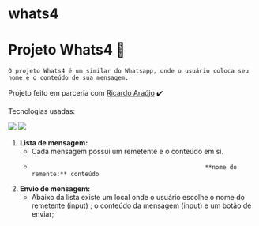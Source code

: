 # whats4

# Projeto Whats4 :iphone:


```
O projeto Whats4 é um similar do Whatsapp, onde o usuário coloca seu nome e o conteúdo de sua mensagem.

```
Projeto feito em parceria com [Ricardo Araújo](https://github.com/araujoricardo) :heavy_check_mark:


Tecnologias usadas:

<img src="https://img.shields.io/static/v1?label=javascript&message=language&color=yellow&style=for-the-badge&logo=JAVASCRIPT"/>
<img src="https://img.shields.io/static/v1?label=react&message=lib&color=blue&style=for-the-badge&logo=REACT"/>


1. **Lista de mensagem:**
    - Cada mensagem possui um remetente e o conteúdo em si.
    -
                                                           **nome do remente:** conteúdo

2. **Envio de mensagem:**
    - Abaixo da lista existe um local onde o usuário escolhe o nome do remetente (input) ; o conteúdo da mensagem (input) e um botão de enviar;
    
